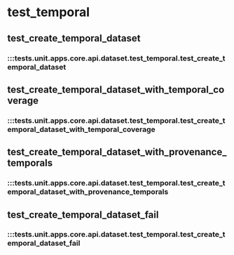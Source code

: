 # test_temporal

## test_create_temporal_dataset

### :::tests.unit.apps.core.api.dataset.test_temporal.test_create_temporal_dataset

## test_create_temporal_dataset_with_temporal_coverage

### :::tests.unit.apps.core.api.dataset.test_temporal.test_create_temporal_dataset_with_temporal_coverage

## test_create_temporal_dataset_with_provenance_temporals

### :::tests.unit.apps.core.api.dataset.test_temporal.test_create_temporal_dataset_with_provenance_temporals

## test_create_temporal_dataset_fail

### :::tests.unit.apps.core.api.dataset.test_temporal.test_create_temporal_dataset_fail

